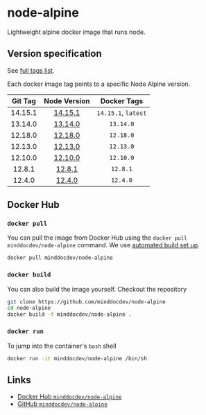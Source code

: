 # node-alpine

Lightweight alpine docker image that runs node.

## Version specification

See [full tags list](https://cloud.docker.com/u/minddocdev/repository/docker/minddocdev/node-alpine/tags).

Each docker image tag points to a specific Node Alpine version.

| Git Tag    | Node Version                                                                                  | Docker Tags         |
|:----------:|:---------------------------------------------------------------------------------------------:|:-------------------:|
| 14.15.1    | [14.15.1](https://github.com/nodejs/node/blob/master/doc/changelogs/CHANGELOG_V14.md#14.11.0) | `14.15.1`, `latest` |
| 13.14.0    | [13.14.0](https://github.com/nodejs/node/blob/master/doc/changelogs/CHANGELOG_V13.md#13.14.0) | `13.14.0`           |
| 12.18.0    | [12.18.0](https://github.com/nodejs/node/blob/master/doc/changelogs/CHANGELOG_V12.md#12.18.0) | `12.18.0`           |
| 12.13.0    | [12.13.0](https://github.com/nodejs/node/blob/master/doc/changelogs/CHANGELOG_V12.md#12.13.0) | `12.13.0`           |
| 12.10.0    | [12.10.0](https://github.com/nodejs/node/blob/master/doc/changelogs/CHANGELOG_V12.md#12.10.0) | `12.10.0`           |
| 12.8.1     | [12.8.1](https://github.com/nodejs/node/blob/master/doc/changelogs/CHANGELOG_V12.md#12.8.1)   | `12.8.1`            |
| 12.4.0     | [12.4.0](https://github.com/nodejs/node/blob/master/doc/changelogs/CHANGELOG_V12.md#12.4.0)   | `12.4.0`            |

## Docker Hub

### `docker pull`

You can pull the image from Docker Hub using the `docker pull minddocdev/node-alpine` command.
We use [automated build set up](https://docs.docker.com/docker-hub/builds/#create-an-automated-build).

```sh
docker pull minddocdev/node-alpine
```

### `docker build`

You can also build the image yourself. Checkout the repository

```sh
git clone https://github.com/minddocdev/node-alpine
cd node-alpine
docker build -t minddocdev/node-alpine .
```

### `docker run`

To jump into the container's `bash` shell

```sh
docker run -it minddocdev/node-alpine /bin/sh
```

## Links

* [Docker Hub `minddocdev/node-alpine`](https://hub.docker.com/r/minddocdev/node-alpine)
* [GitHub `minddocdev/node-alpine`](https://github.com/minddocdev/node-alpine)
